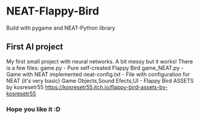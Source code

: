 # NEAT-Flappy-Bird
Build with pygame and NEAT-Python library
## First AI project 
My first small project with neural networks. A bit messy but it works!
There is a few files:
    game.py - Pure self-created Flappy Bird
    game_NEAT.py - Game with NEAT implemented 
    neat-config.txt - File with configuration for NEAT (it's very basic)
    Game Objects,Sound Efects,UI - Flappy Bird ASSETS by kosresetr55
    https://kosresetr55.itch.io/flappy-bird-assets-by-kosresetr55

### Hope you like it :D

